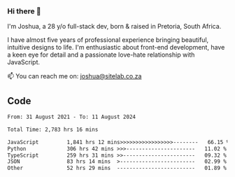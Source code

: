 ### Hi there 👋

I'm Joshua, a 28 y/o full-stack dev, born & raised in Pretoria, South Africa. 

I have almost five years of professional experience bringing beautiful, intuitive designs to life. I'm enthusiastic about front-end development, have a keen eye for detail and a passionate love-hate relationship with JavaScript.

📫 You can reach me on: joshua@sitelab.co.za

## **Code**

<!--START_SECTION:waka-->

```txt
From: 31 August 2021 - To: 11 August 2024

Total Time: 2,783 hrs 16 mins

JavaScript         1,841 hrs 12 mins>>>>>>>>>>>>>>>>>--------   66.15 %
Python             306 hrs 42 mins >>>----------------------   11.02 %
TypeScript         259 hrs 31 mins >>-----------------------   09.32 %
JSON               83 hrs 14 mins  >------------------------   02.99 %
Other              52 hrs 29 mins  -------------------------   01.89 %
```

<!--END_SECTION:waka-->
